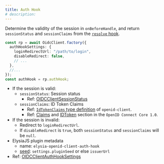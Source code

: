 ```yaml
---
title: Auth Hook
# description:
---
```


Determine the validity of the session in `onBeforeHandle`, and return `sessionStatus` and `sessionClaims` from the [`resolve` hook](https://elysiajs.com/life-cycle/before-handle.html#resolve).

```typescript
const rp = await OidcClient.factory({
  authHookSettings: {
    loginRedirectUrl: "/path/to/login",
    disableRedirect: false,
    // ...
  },
  //...
});
const authHook = rp.authHook;
```

- If the session is valid:
    - `sessionStatus`: Session status
        - Ref: [OIDCClientSessionStatus](/elysia-openid-client/api/types/interfaces/oidcclientsessionstatus/)
    - `sessionClaims`: ID Token Claims
        - Ref: [`IdTokenClaims` type definition](https://github.com/panva/node-openid-client/blob/main/types/index.d.ts) of `openid-client`.
        - Ref: [Claims](https://openid.net/specs/openid-connect-core-1_0.html#IDToken) and [IDToken](https://openid.net/specs/openid-connect-core-1_0.html#IDToken) section in the `OpenID Connect Core 1.0`.
- If the session is invalid:
    - Redirect to `loginRedirectUrl`.
    - If `disableRedirect` is `true`, both `sessionStatus` and `sessionClaims` will be `null`.
- ElysiaJS plugin metadata
    - name: `elysia-openid-client-auth-hook`
    - [seed](https://elysiajs.com/essential/plugin#plugin-deduplication): `settings.pluginSeed` or else `issuerUrl`
- Ref: [OIDCClientAuthHookSettings](/elysia-openid-client/api/types/interfaces/oidcclientauthhooksettings/)
